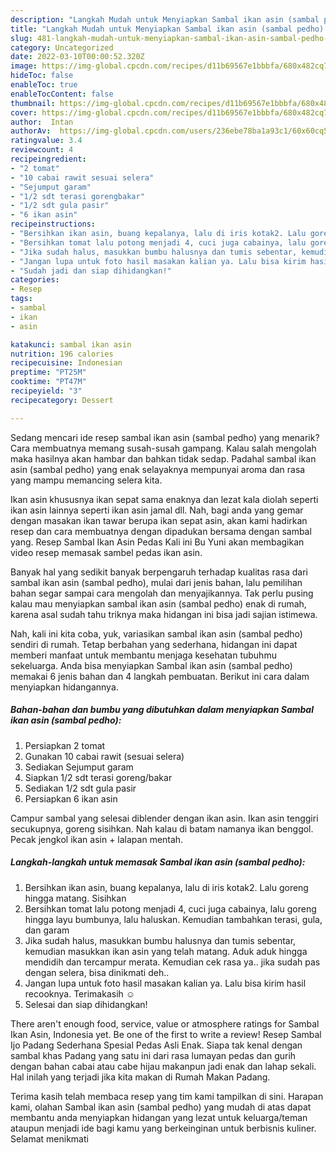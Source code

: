 ```yaml
---
description: "Langkah Mudah untuk Menyiapkan Sambal ikan asin (sambal pedho) Anti Gagal"
title: "Langkah Mudah untuk Menyiapkan Sambal ikan asin (sambal pedho) Anti Gagal"
slug: 481-langkah-mudah-untuk-menyiapkan-sambal-ikan-asin-sambal-pedho-anti-gagal
category: Uncategorized
date: 2022-03-10T00:00:52.320Z
image: https://img-global.cpcdn.com/recipes/d11b69567e1bbbfa/680x482cq70/sambal-ikan-asin-sambal-pedho-foto-resep-utama.jpg
hideToc: false
enableToc: true
enableTocContent: false
thumbnail: https://img-global.cpcdn.com/recipes/d11b69567e1bbbfa/680x482cq70/sambal-ikan-asin-sambal-pedho-foto-resep-utama.jpg
cover: https://img-global.cpcdn.com/recipes/d11b69567e1bbbfa/680x482cq70/sambal-ikan-asin-sambal-pedho-foto-resep-utama.jpg
author:  Intan
authorAv:  https://img-global.cpcdn.com/users/236ebe78ba1a93c1/60x60cq50/avatar.jpg
ratingvalue: 3.4
reviewcount: 4
recipeingredient:
- "2 tomat"
- "10 cabai rawit sesuai selera"
- "Sejumput garam"
- "1/2 sdt terasi gorengbakar"
- "1/2 sdt gula pasir"
- "6 ikan asin"
recipeinstructions:
- "Bersihkan ikan asin, buang kepalanya, lalu di iris kotak2. Lalu goreng hingga matang. Sisihkan"
- "Bersihkan tomat lalu potong menjadi 4, cuci juga cabainya, lalu goreng hingga layu bumbunya, lalu haluskan. Kemudian tambahkan terasi, gula, dan garam"
- "Jika sudah halus, masukkan bumbu halusnya dan tumis sebentar, kemudian masukkan ikan asin yang telah matang. Aduk aduk hingga mendidih dan tercampur merata. Kemudian cek rasa ya.. jika sudah pas dengan selera, bisa dinikmati deh.."
- "Jangan lupa untuk foto hasil masakan kalian ya. Lalu bisa kirim hasil recooknya. Terimakasih ☺️"
- "Sudah jadi dan siap dihidangkan!"
categories:
- Resep
tags:
- sambal
- ikan
- asin

katakunci: sambal ikan asin 
nutrition: 196 calories
recipecuisine: Indonesian
preptime: "PT25M"
cooktime: "PT47M"
recipeyield: "3"
recipecategory: Dessert

---
```



Sedang mencari ide resep sambal ikan asin (sambal pedho) yang menarik? Cara membuatnya memang susah-susah gampang. Kalau salah mengolah maka hasilnya akan hambar dan bahkan tidak sedap. Padahal sambal ikan asin (sambal pedho) yang enak selayaknya mempunyai aroma dan rasa yang mampu memancing selera kita.


Ikan asin khususnya ikan sepat sama enaknya dan lezat kala diolah seperti ikan asin lainnya seperti ikan asin jamal dll. Nah, bagi anda yang gemar dengan masakan ikan tawar berupa ikan sepat asin, akan kami hadirkan resep dan cara membuatnya dengan dipadukan bersama dengan sambal yang. Resep Sambal Ikan Asin Pedas Kali ini Bu Yuni akan membagikan video resep memasak sambel pedas ikan asin.

Banyak hal yang sedikit banyak berpengaruh terhadap kualitas rasa dari sambal ikan asin (sambal pedho), mulai dari jenis bahan, lalu pemilihan bahan segar sampai cara mengolah dan menyajikannya. Tak perlu pusing kalau mau menyiapkan sambal ikan asin (sambal pedho) enak di rumah, karena asal sudah tahu triknya maka hidangan ini bisa jadi sajian istimewa.


Nah, kali ini kita coba, yuk, variasikan sambal ikan asin (sambal pedho) sendiri di rumah. Tetap berbahan yang sederhana, hidangan ini dapat memberi manfaat untuk membantu menjaga kesehatan tubuhmu sekeluarga. Anda bisa menyiapkan Sambal ikan asin (sambal pedho) memakai 6 jenis bahan dan 4 langkah pembuatan. Berikut ini cara dalam menyiapkan hidangannya.

<!--inarticleads1-->

##### Bahan-bahan dan bumbu yang dibutuhkan dalam menyiapkan Sambal ikan asin (sambal pedho):

1. Persiapkan 2 tomat
1. Gunakan 10 cabai rawit (sesuai selera)
1. Sediakan Sejumput garam
1. Siapkan 1/2 sdt terasi goreng/bakar
1. Sediakan 1/2 sdt gula pasir
1. Persiapkan 6 ikan asin


Campur sambal yang selesai diblender dengan ikan asin. Ikan asin tenggiri secukupnya, goreng sisihkan. Nah kalau di batam namanya ikan benggol. Pecak jengkol ikan asin + lalapan mentah. 

<!--inarticleads2-->

##### Langkah-langkah untuk memasak Sambal ikan asin (sambal pedho):

1. Bersihkan ikan asin, buang kepalanya, lalu di iris kotak2. Lalu goreng hingga matang. Sisihkan
1. Bersihkan tomat lalu potong menjadi 4, cuci juga cabainya, lalu goreng hingga layu bumbunya, lalu haluskan. Kemudian tambahkan terasi, gula, dan garam
1. Jika sudah halus, masukkan bumbu halusnya dan tumis sebentar, kemudian masukkan ikan asin yang telah matang. Aduk aduk hingga mendidih dan tercampur merata. Kemudian cek rasa ya.. jika sudah pas dengan selera, bisa dinikmati deh..
1. Jangan lupa untuk foto hasil masakan kalian ya. Lalu bisa kirim hasil recooknya. Terimakasih ☺️
1. Selesai dan siap dihidangkan!

There aren&#39;t enough food, service, value or atmosphere ratings for Sambal Ikan Asin, Indonesia yet. Be one of the first to write a review! Resep Sambal Ijo Padang Sederhana Spesial Pedas Asli Enak. Siapa tak kenal dengan sambal khas Padang yang satu ini dari rasa lumayan pedas dan gurih dengan bahan cabai atau cabe hijau makanpun jadi enak dan lahap sekali. Hal inilah yang terjadi jika kita makan di Rumah Makan Padang. 

Terima kasih telah membaca resep yang tim kami tampilkan di sini. Harapan kami, olahan Sambal ikan asin (sambal pedho) yang mudah di atas dapat membantu anda menyiapkan hidangan yang lezat untuk keluarga/teman ataupun menjadi ide bagi kamu yang berkeinginan untuk berbisnis kuliner. Selamat menikmati
